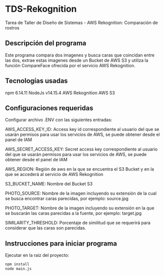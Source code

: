 # TDS-Rekognition

Tarea de Taller de Diseño de Sistemas - AWS Rekognition: Comparación de rostros

## Descripción del programa

Este programa compara dos imagenes y busca caras que coincidan entre las dos,
extrae estas imagenes desde un Bucket de AWS S3 y utiliza la función CompareFace
ofrecida por el servicio AWS Rekognition.

## Tecnologías usadas

npm 6.14.11
NodeJs v14.15.4
AWS Rekognition
AWS S3

## Configuraciones requeridas

Configurar archivo .ENV con las siguientes entradas:

AWS_ACCESS_KEY_ID: Access key id correspondiente al usuario del que se usarán permisos para usar los servicios de AWS, se puede obtener desde el panel de IAM

AWS_SECRET_ACCESS_KEY: Secret access key correspondiente al usuario del que se usarán permisos para usar los servicios de AWS, se puede obtener desde el panel de IAM

AWS_REGION: Región de aws en la que se encuentra el S3 Bucket y en la que se
accederá al servicio de AWS Rekognition

S3_BUCKET_NAME: Nombre del Bucket S3

PHOTO_SOURCE: Nombre de la imagen incluyendo su extensión de la cual se busca encontrar caras parecidas, por ejemplo: source.jpg

PHOTO_TARGET: Nombre de la imagen incluyendo su extensión en la que se buscarán las caras parecidas a la fuente, por ejemplo: target.jpg

SIMILARITY_THRESHOLD: Porcentaje de similitud que se requerirá para considerar que las caras son parecidas.

## Instrucciones para iniciar programa

Ejecutar en la raiz del proyecto:

```bash
npm install
node main.js
```
